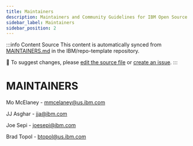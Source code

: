 ```yaml
---
title: Maintainers
description: Maintainers and Community Guidelines for IBM Open Source
sidebar_label: Maintainers
sidebar_position: 2
---
```


:::info Content Source
This content is automatically synced from [MAINTAINERS.md](https://github.com/IBM/repo-template/blob/main/MAINTAINERS.md) in the IBM/repo-template repository.

📝 To suggest changes, please [edit the source file](https://github.com/IBM/repo-template/edit/main/MAINTAINERS.md) or [create an issue](https://github.com/IBM/repo-template/issues).
:::

# MAINTAINERS

Mo McElaney - mmcelaney@us.ibm.com

JJ Asghar - jja@ibm.com

Joe Sepi - joesepi@ibm.com

Brad Topol - btopol@us.ibm.com
